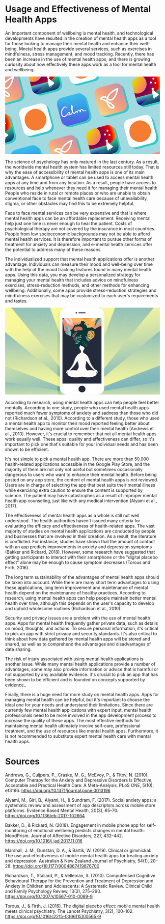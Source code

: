 # Usage and Effectiveness of Mental Health Apps

An important component of wellbeing is mental health, and technological developments have resulted in the creation of mental health apps as a tool for those looking to manage their mental health and enhance their well-being. Mnetal health apps provide several services, such as exercises in mindfulness, stress management, and mood tracking. Recently, there has been an increase in the use of mental health apps, and there is growing curiosity about how effectively these apps work as a tool for mental health and wellbeing.

![Mental Health apps](best-mental-health-apps-2021-1611590537.png)

The science of psychology has only matured in the last century. As a result, the worldwide mental health system has limited resources still today. That is why the ease of accessibility of mental health apps is one of its main advantages. A smartphone or tablet can be used to access mental health apps at any time and from any location. As a result, people have access to resources and help whenever they need it for managing their mental health. People who reside in rural or remote places or who are unable to obtain conventional face to face mental health care because of unavailability, stigma, or other obstacles may find this to be extremely helpful.

Face to face mental services can be very expensive and that is where mental health apps can be an affordable replacement. Receiving mental help just one time is never enough to heal the patient. Costs of psychological therapy are not covered by the insurance in most countries. People from low socioeconomic backgrounds may not be able to afford mental health services. It is therefore important to pursue other forms of treatment for anxiety and depression, and e-mental health services offer the potential to address many of these reasons.

The individualized support that mental health applications offer is another advantage. Individuals can measure their mood and well-being over time with the help of the mood tracking features found in many mental health apps. Using this data, you may develop a personalized strategy for managing your mental health that includes advice on mindfulness exercises, stress-reduction methods, and other methods for enhancing wellbeing. Additionally, some apps provide stress-reduction strategies and mindfulness exercises that may be customized to each user's requirements and tastes.

![Mental Health](mental-health-apps.jpg)

According to research, using mental health apps can help people feel better mentally. According to one study, people who used mental health apps reported much fewer symptoms of anxiety and sadness than those who did not (Richardson et al., 2010). According to a different study, those who used a mental health app to monitor their mood reported feeling better about themselves and having more control over their mental health (Andrews et al., 2010). However, it's crucial to remember that not all mental health apps work equally well. These apps' quality and effectiveness can differ, so it's important to pick one that's suitable for your individual needs and has been shown to be efficient. 

It's not simple to pick a mental health app. There are more than 50,000 health-related applications accessible in the Google Play Store, and the majority of them are not only not useful but sometimes occasionally dangerous to users who want to enhance their mental health. Before being posted on any app store, the content of mental health apps is not reviewed. Users are in charge of selecting the app that best suits their mental illness while exercising extra caution to ensure the content is supported by science. The patient may have catastrophes as a result of improper mental health app counseling, just like with any medical intervention (Alyami et al., 2017).

The effectiveness of mental health apps as a whole is still not well understood. The health authorities haven't issued many criteria for evaluating the efficacy and effectiveness of health-related apps. The vast majority of studies on mental health applications are conducted by people and businesses that are involved in their creation. As a result, the literature is conflicted. For instance, studies have shown that the amount of contact with an app predicts improvements in anxiety and depression symptoms (Bakker and Rickard, 2018). However, some research have suggested that getting participants to interact with their smartphone or the "digital placebo effect" alone may be enough to cause symptom decreases (Torous and Firth, 2016).

The long term sustainability of the advantages of mental health apps should be taken into account. While there are many short term advantages to using these applications, long term improvement and maintenance of mental health depend on the maintenance of healthy practices. According to research, using mental health apps can help people maintain better mental health over time, although this depends on the user's capacity to develop and uphold wholesome routines (Richardson et al., 2010). 
 
Security and privacy issues are a problem with the use of mental health apps. Apps for mental health frequently gather private data, such as details on mood, thoughts, and actions. To secure personal information, it's critical to pick an app with strict privacy and security standards. It's also critical to think about how data gathered by mental health apps will be stored and shared, as well as to comprehend the advantages and disadvantages of data sharing.

The risk of injury associated with using mental health applications is another issue. While many mental health applications provide a number of advantages, some may also provide information or advice that is harmful or not supported by any available evidence. It's crucial to pick an app that has been shown to be efficient and is founded on concepts supported by evidence..

Finally, there is a huge need for more study on mental health apps. Apps for managing mental health can be helpful, but it's important to choose the ideal one for your needs and understand their limitations. Since there are currently few mental health applications with expert input, mental health professionals need to be more involved in the app development process to increase the quality of these apps. The most effective methods for maintaining mental health ultimately involve self-care, professional treatment, and the use of resources like mental health apps. Furthermore, it is not recommended to substitute expert mental health care with mental health apps.

# Sources

Andrews, G., Cuijpers, P., Craske, M. G., McEvoy, P., & Titov, N. (2010). Computer Therapy for the Anxiety and Depressive Disorders Is Effective, Acceptable and Practical Health Care: A Meta-Analysis. PLoS ONE, 5(10), e13196. https://doi.org/10.1371/journal.pone.0013196

Alyami, M., Giri, B., Alyami, H., & Sundram, F. (2017). Social anxiety apps: a systematic review and assessment of app descriptors across mobile store platforms. Evidence Based Mental Health, 20(3), 65–70. https://doi.org/10.1136/eb-2017-102664

Bakker, D., & Rickard, N. (2018). Engagement in mobile phone app for self-monitoring of emotional wellbeing predicts changes in mental health: MoodPrism. Journal of Affective Disorders, 227, 432–442. https://doi.org/10.1016/j.jad.2017.11.016

Marshall, J. M., Dunstan, D. A., & Bartik, W. (2019). Clinical or gimmickal: The use and effectiveness of mobile mental health apps for treating anxiety and depression. Australian & New Zealand Journal of Psychiatry, 54(1), 20–28. https://doi.org/10.1177/0004867419876700

Richardson, T., Stallard, P., & Velleman, S. (2010). Computerised Cognitive Behavioural Therapy for the Prevention and Treatment of Depression and Anxiety in Children and Adolescents: A Systematic Review. Clinical Child and Family Psychology Review, 13(3), 275–290. https://doi.org/10.1007/s10567-010-0069-9

Torous, J., & Firth, J. (2016). The digital placebo effect: mobile mental health meets clinical psychiatry. The Lancet Psychiatry, 3(2), 100–102. https://doi.org/10.1016/s2215-0366(15)00565-9


